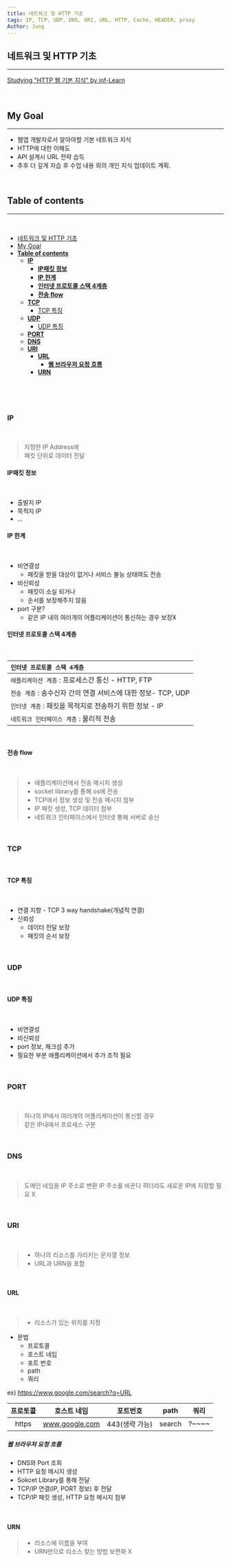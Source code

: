 ```yaml
---
title: 네트워크 및 HTTP 기초
tags: IP, TCP, UDP, DNS, URI, URL, HTTP, Cache, HEADER, proxy
Author: Jung
---
```


## 네트워크 및 HTTP 기초

---

[Studying "HTTP 웹 기본 지식" by inf-Learn](https://www.inflearn.com/course/http-%EC%9B%B9-%EB%84%A4%ED%8A%B8%EC%9B%8C%ED%81%AC)

</br>

## My Goal

---

- 웹앱 개발자로서 알아야할 기본 네트워크 지식
- HTTP에 대한 이해도
- API 설계시 URL 전략 습득
- 추후 더 깊게 자습 후 수업 내용 외의 개인 지식 업데이트 계획.

</br>

## **Table of contents**

---

</br>

- [네트워크 및 HTTP 기초](#네트워크-및-http-기초)
- [My Goal](#my-goal)
- [**Table of contents**](#table-of-contents)
  - [**IP**](#ip)
    - [**IP패킷 정보**](#ip패킷-정보)
    - [**IP 한계**](#ip-한계)
    - [**인터넷 프로토콜 스택 4계층**](#인터넷-프로토콜-스택-4계층)
    - [**전송 flow**](#전송-flow)
  - [**TCP**](#tcp)
    - [TCP 특징](#tcp-특징)
  - [**UDP**](#udp)
    - [UDP 특징](#udp-특징)
  - [**PORT**](#port)
  - [**DNS**](#dns)
  - [**URI**](#uri)
    - [**URL**](#url)
      - [**웹 브라우저 요청 흐름**](#웹-브라우저-요청-흐름)
    - [**URN**](#urn)

</br>
</br>
</br>

### **IP**

</br>

> 지정한 IP Address에  
> 패킷 단위로 데이터 전달
> </br>

#### **IP패킷 정보**

</br>

- 출발지 IP
- 목적지 IP
- ...
  </br>

#### **IP 한계**

</br>

- 비연결성
  - 패킷을 받을 대상이 없거나 서비스 불능 상태여도 전송
- 비신뢰성
  - 패킷이 소실 되거나
  - 순서를 보장해주지 않음
- port 구분?
  - 같은 IP 내의 여러개의 어플리케이션이 통신하는 경우 보장X
    </br>

#### **인터넷 프로토콜 스택 4계층**

</br>

| `인터넷 프로토콜 스택 4계층`                                  |
| :------------------------------------------------------------ |
| `애플리케이션 계층` : 프로세스간 통신 - HTTP, FTP             |
| `전송 계층` : 송수신자 간의 연결 서비스에 대한 정보- TCP, UDP |
| `인터넷 계층` : 패킷을 목적지로 전송하기 위한 정보 - IP       |
| `네트워크 인터페이스 계층` : 물리적 전송                      |

</br>

#### **전송 flow**

</br>

> - 애플리케이션에서 전송 메시지 생성
> - socket library를 통해 os에 전송
> - TCP에서 정보 생성 및 전송 메시지 첨부
> - IP 패킷 생성, TCP 데이터 첨부
> - 네트워크 인터페이스에서 인터넷 통해 서버로 송신

</br>

### **TCP**

</br>

#### TCP 특징

</br>

- 연결 지향 - TCP 3 way handshake(개념적 연결)
- 신뢰성
  - 데이터 전달 보장
  - 패킷의 순서 보장

</br>

### **UDP**

</br>

#### UDP 특징

</br>

- 비연결성
- 비신뢰성
- port 정보, 체크섬 추가
- 필요한 부분 애플리케이션에서 추가 조작 필요

</br>

### **PORT**

</br>

> 하나의 IP에서 여러개의 어플리케이션이 통신할 경우  
> 같은 IP내에서 프로세스 구분

</br>

### **DNS**

</br>

> 도메인 네임을 IP 주소로 변환
> IP 주소를 바꾼다 하더라도 새로운 IP에 지정할 필요 X

</br>

### **URI**

</br>

> - 하나의 리소스를 가리키는 문자열 정보
> - URL과 URN을 포함

</br>

#### **URL**

</br>

> - 리소스가 있는 위치를 지정

- 문법
  - 프로토콜
  - 호스트 네임
  - 포트 번호
  - path
  - 쿼리

ex) https://www.google.com/search?q=URL

| 프로토콜 |  호스트 네임   |    포트번호    |  path  | 쿼리  |
| :------: | :------------: | :------------: | :----: | :---: |
|  https   | www.google.com | 443(생략 가능) | search | ?~~~~ |

##### **웹 브라우저 요청 흐름**

- DNS와 Port 조회
- HTTP 요청 메시지 생성
- Sokcet Library를 통해 전달
- TCP/IP 연결(IP, PORT 정보) 후 전달
- TCP/IP 패킷 생성, HTTP 요청 메시지 첨부

</br>

#### **URN**

> - 리소스에 이름을 부여
> - URN만으로 리소스 찾는 방법 보편화 X

</br>
